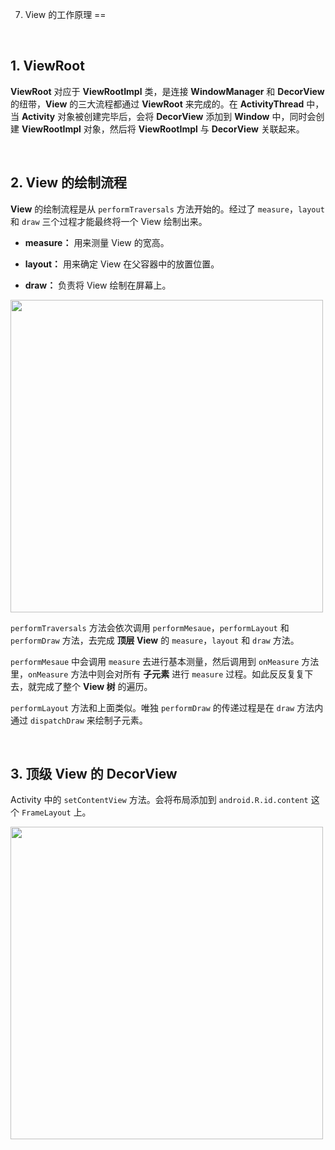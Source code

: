 7. View 的工作原理
==




<br/>      

## 1. ViewRoot

**ViewRoot** 对应于 **ViewRootImpl** 类，是连接 **WindowManager** 和 **DecorView** 的纽带，**View** 的三大流程都通过 **ViewRoot** 来完成的。在 **ActivityThread** 中，当 **Activity** 对象被创建完毕后，会将 **DecorView** 添加到 **Window** 中，同时会创建 **ViewRootImpl** 对象，然后将 **ViewRootImpl** 与 **DecorView** 关联起来。

<br/>   

## 2. View 的绘制流程

**View** 的绘制流程是从 `performTraversals` 方法开始的。经过了 `measure`，`layout` 和 `draw` 三个过程才能最终将一个 View 绘制出来。

- **measure：** 用来测量 View 的宽高。

- **layout：**   用来确定 View 在父容器中的放置位置。

- **draw：**   负责将 View 绘制在屏幕上。  
   
   
<img src="https://github.com/CaMnter/SaveAndroidResources/blob/master/md/android/base/images/7.%20View%20%E7%BB%98%E5%88%B6%20-%20performTraversals%20%E5%B7%A5%E4%BD%9C%E5%8E%9F%E7%90%86-1.jpg" width="500x"/> 


<br/>       

`performTraversals` 方法会依次调用 `performMesaue`，`performLayout` 和 `performDraw`   方法，去完成 **顶层 View** 的  `measure`，`layout` 和 `draw` 方法。

  `performMesaue` 中会调用 `measure` 去进行基本测量，然后调用到 `onMeasure` 方法里，`onMeasure` 方法中则会对所有 **子元素** 进行 `measure` 过程。如此反反复复下去，就完成了整个 **View 树** 的遍历。  

`performLayout`   方法和上面类似。唯独  `performDraw` 的传递过程是在 `draw` 方法内通过 `dispatchDraw` 来绘制子元素。



<br/>

## 3. 顶级 View 的 DecorView

Activity 中的 `setContentView` 方法。会将布局添加到 `android.R.id.content` 这个 `FrameLayout` 上。
   
   
    
<img src="https://github.com/CaMnter/SaveAndroidResources/blob/master/md/android/base/images/7.%20%E9%A1%B6%E7%BA%A7%20View%20%E7%9A%84%EF%BC%9A%20DecorView%20%E7%9A%84%E7%BB%93%E6%9E%84-2.jpg" width="500x"/>
